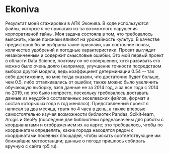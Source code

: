 # Ekoniva
Результат моей стажировки в АПК Эконива. В коде используются файлы, которые я не прилагаю из-за возможного нарушения корпоративной тайны. Моя задача состояла в том, что требовалось выяснить, какие признаки влияют на урожайность культур. В качестве предикторов были выбраны такие признаки, как состояние почвы, количество удобрений и погодные характеристики. 
Проект выглядит незаконченным и содержит смысловые ошибки. Это мой первый проект в области Data Science, поэтому он не совершенен, хотя развивать его можно было очень долго (например, улучшение точности посредством выбора другой модели, ведь коэффициент детерминации 0.54 -- так себе достижение, но мне тогда сказали, что достаточно будет больше, чем 0.5, либо отталкивались от ошибки; также можно было увеличить обучающую выборку, взяв данные не за 2014 год, а за все года с 2014 по 2019, но это было непросто, поскольку требовалось доставать данные из неудобно составленных экселевских файлов, формат и состав которых из года в год менялся). 
Представленный проект я написал за два месяца, тратя по 4 часа в день, а также впервые самостоятельно изучая возможности библиотек Pandas, Scikit-learn, Arcgis и GeoPy (последние две библиотеки предназначены для работы с коордианатами и отображением их на карте; это требовалось, чтобы по координатам определять, какие города находятся рядом с координатами посевных площадей, чтобы искать соответствующие им ближайшие метеостанции; данные о погоде пришлось собирать вручную с сайта rp5.ru).
